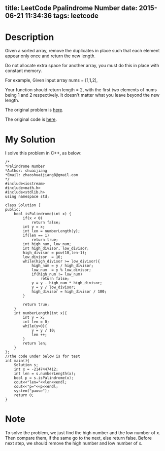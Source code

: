 title: LeetCode Ppalindrome Number
date: 2015-06-21 11:34:36
tags: leetcode
---


# Description
Given a sorted array, remove the duplicates in place such that each element appear only once and return the new length.

Do not allocate extra space for another array, you must do this in place with constant memory.

For example,
Given input array nums = [1,1,2],

Your function should return length = 2, with the first two elements of nums being 1 and 2 respectively. It doesn't matter what you leave beyond the new length.

The original problem is [here](https://leetcode.com/problems/palindrome-number/ "Problem").

The original code is [here](https://github.com/shuaijiang/LeetCode/blob/master/PalindromeNumber.cpp "Code").
<!--more-->

# My Solution
I solve this problem in C++, as below:
	
	/*
	*Palindrome Number  
	*Author: shuaijiang
	*Email: zhaoshuaijiang8@gmail.com
	*/
	#include<iostream>
	#include<math.h>
	#include<stdlib.h>
	using namespace std;
	
	class Solution {
	public:
	    bool isPalindrome(int x) {
	    	if(x < 0)
	    		return false;
	    	int y = x;
			int len = numberLength(y);
			if(len == 1)
				return true;
			int high_num, low_num;
			int high_divisor, low_divisor;
			high_divisor = pow(10,len-1);
			low_divisor  = 10;
			while(high_divisor >= low_divisor){
				high_num = y / high_divisor;
				low_num  = y % low_divisor; 
				if(high_num != low_num)
					return false;
				y = y - high_num * high_divisor;
				y = y / low_divisor;
				high_divisor = high_divisor / 100;
			}
			
			return true;
	    }
	    int numberLength(int x){
	    	int y = x;
			int len = 0;
			while(y>0){
				y = y / 10;
				len ++;
			}
			return len;
	    }
	};
	//the code under below is for test
	int main(){
		Solution s;
		int x = -2147447412;
		int len = s.numberLength(x);
		bool p = s.isPalindrome(x);
		cout<<"len="<<len<<endl;
		cout<<"p="<<p<<endl;
		system("pause");
		return 0;
	}



# Note
To solve the problem, we just find the high number and the low number of x. Then compare them, if the same go to the next, else return false. Before next step, we should remove the high number and low number of x. 
